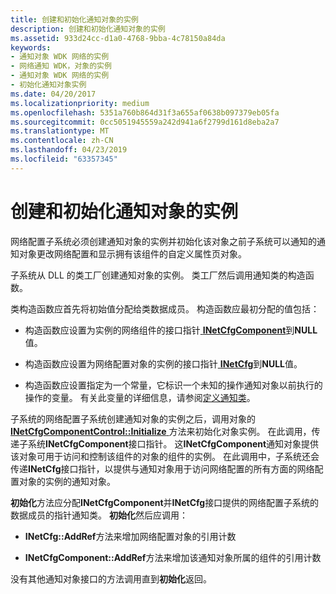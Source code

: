 ```yaml
---
title: 创建和初始化通知对象的实例
description: 创建和初始化通知对象的实例
ms.assetid: 933d24cc-d1a0-4768-9bba-4c78150a84da
keywords:
- 通知对象 WDK 网络的实例
- 网络通知 WDK，对象的实例
- 通知对象 WDK 网络的实例
- 初始化通知对象实例
ms.date: 04/20/2017
ms.localizationpriority: medium
ms.openlocfilehash: 5351a760b864d31f3a655af0638b097379eb05fa
ms.sourcegitcommit: 0cc5051945559a242d941a6f2799d161d8eba2a7
ms.translationtype: MT
ms.contentlocale: zh-CN
ms.lasthandoff: 04/23/2019
ms.locfileid: "63357345"
---
```

# <a name="creating-and-initializing-an-instance-of-a-notify-object"></a>创建和初始化通知对象的实例





网络配置子系统必须创建通知对象的实例并初始化该对象之前子系统可以通知的通知对象更改网络配置和显示拥有该组件的自定义属性页对象。

子系统从 DLL 的类工厂创建通知对象的实例。 类工厂然后调用通知类的构造函数。

类构造函数应首先将初始值分配给类数据成员。 构造函数应最初分配的值包括：

-   构造函数应设置为实例的网络组件的接口指针[ **INetCfgComponent**](https://msdn.microsoft.com/library/windows/hardware/ff547715)到**NULL**值。

-   构造函数应设置为网络配置对象的实例的接口指针[ **INetCfg**](https://msdn.microsoft.com/library/windows/hardware/ff547694)到**NULL**值。

-   构造函数应设置指定为一个常量，它标识一个未知的操作通知对象以前执行的操作的变量。 有关此变量的详细信息，请参阅[定义通知类](defining-a-notify-class.md)。

子系统的网络配置子系统创建通知对象的实例之后，调用对象的[ **INetCfgComponentControl::Initialize** ](https://msdn.microsoft.com/library/windows/hardware/ff547729)方法来初始化对象实例。 在此调用，传递子系统**INetCfgComponent**接口指针。 这**INetCfgComponent**通知对象提供该对象可用于访问和控制该组件的对象的组件的实例。 在此调用中，子系统还会传递**INetCfg**接口指针，以提供与通知对象用于访问网络配置的所有方面的网络配置对象的实例的通知对象。

**初始化**方法应分配**INetCfgComponent**并**INetCfg**接口提供的网络配置子系统的数据成员的指针通知类。 **初始化**然后应调用：

-   **INetCfg::AddRef**方法来增加网络配置对象的引用计数

-   **INetCfgComponent::AddRef**方法来增加该通知对象所属的组件的引用计数

没有其他通知对象接口的方法调用直到**初始化**返回。

 

 





